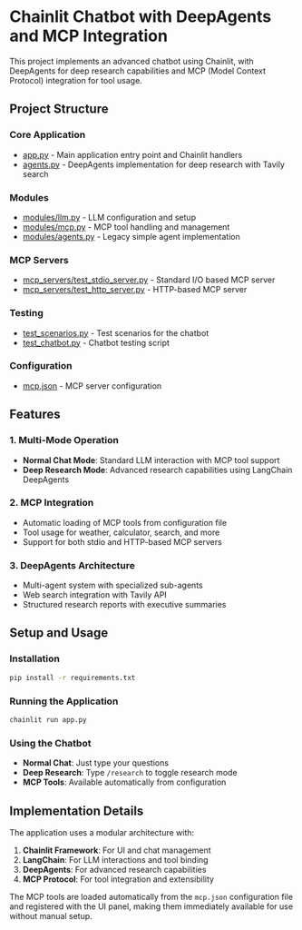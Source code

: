 # Chainlit Chatbot with DeepAgents and MCP Integration

This project implements an advanced chatbot using Chainlit, with DeepAgents for deep research capabilities and MCP (Model Context Protocol) integration for tool usage.

## Project Structure

### Core Application
- [app.py](app.md) - Main application entry point and Chainlit handlers
- [agents.py](agents.md) - DeepAgents implementation for deep research with Tavily search

### Modules
- [modules/llm.py](modules_llm.md) - LLM configuration and setup
- [modules/mcp.py](modules_mcp.md) - MCP tool handling and management
- [modules/agents.py](modules_agents.md) - Legacy simple agent implementation

### MCP Servers
- [mcp_servers/test_stdio_server.py](mcp_servers_test_stdio_server.md) - Standard I/O based MCP server
- [mcp_servers/test_http_server.py](mcp_servers_test_http_server.md) - HTTP-based MCP server

### Testing
- [test_scenarios.py](test_scenarios.md) - Test scenarios for the chatbot
- [test_chatbot.py](test_chatbot.md) - Chatbot testing script

### Configuration
- [mcp.json](mcp_json.md) - MCP server configuration

## Features

### 1. Multi-Mode Operation
- **Normal Chat Mode**: Standard LLM interaction with MCP tool support
- **Deep Research Mode**: Advanced research capabilities using LangChain DeepAgents

### 2. MCP Integration
- Automatic loading of MCP tools from configuration file
- Tool usage for weather, calculator, search, and more
- Support for both stdio and HTTP-based MCP servers

### 3. DeepAgents Architecture
- Multi-agent system with specialized sub-agents
- Web search integration with Tavily API
- Structured research reports with executive summaries

## Setup and Usage

### Installation
```bash
pip install -r requirements.txt
```

### Running the Application
```bash
chainlit run app.py
```

### Using the Chatbot
- **Normal Chat**: Just type your questions
- **Deep Research**: Type `/research` to toggle research mode
- **MCP Tools**: Available automatically from configuration

## Implementation Details

The application uses a modular architecture with:

1. **Chainlit Framework**: For UI and chat management
2. **LangChain**: For LLM interactions and tool binding
3. **DeepAgents**: For advanced research capabilities
4. **MCP Protocol**: For tool integration and extensibility

The MCP tools are loaded automatically from the `mcp.json` configuration file and registered with the UI panel, making them immediately available for use without manual setup.
